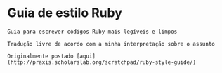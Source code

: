 # Guia de estilo Ruby


	Guia para escrever códigos Ruby mais legíveis e limpos

	Tradução livre de acordo com a minha interpretação sobre o assunto

	Originalmente postado [aqui] (http://praxis.scholarslab.org/scratchpad/ruby-style-guide/)
